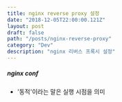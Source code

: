 ```yaml
---
title: nginx reverse proxy 설정
date: "2018-12-05T22:00:00.121Z"
layout: post
draft: false
path: "/posts/nginx-reverse-proxy"
category: "Dev"
description: "nginx 리버스 프록시 설정"
---
```


##### nginx conf
- '동적'이라는 말은 실행 시점을 의미


```

```